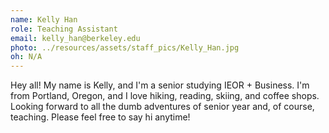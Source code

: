 ```yaml
---
name: Kelly Han
role: Teaching Assistant
email: kelly_han@berkeley.edu
photo: ../resources/assets/staff_pics/Kelly_Han.jpg
oh: N/A 
---
```

Hey all! My name is Kelly, and I'm a senior studying IEOR + Business. I'm from Portland, Oregon, and I love hiking, reading, skiing, and coffee shops. Looking forward to all the dumb adventures of senior year and, of course, teaching. Please feel free to say hi anytime!
